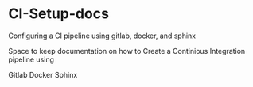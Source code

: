 # CI-Setup-docs
Configuring a CI pipeline using gitlab, docker, and sphinx

Space to keep documentation on how to Create a Continious Integration pipeline using

Gitlab
Docker
Sphinx
